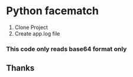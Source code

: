 ﻿# Python facematch

1. Clone Project
2. Create app.log file

### This code only reads base64 format only

## Thanks
 
